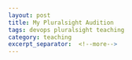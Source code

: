 ```yaml
---
layout: post
title: My Pluralsight Audition
tags: devops pluralsight teaching
category: teaching
excerpt_separator:  <!--more-->
---
```

